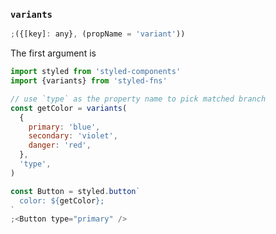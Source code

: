 ### `variants`

```javascript
;({[key]: any}, (propName = 'variant'))
```

The first argument is

```javascript
import styled from 'styled-components'
import {variants} from 'styled-fns'

// use `type` as the property name to pick matched branch
const getColor = variants(
  {
    primary: 'blue',
    secondary: 'violet',
    danger: 'red',
  },
  'type',
)

const Button = styled.button`
  color: ${getColor};
`
;<Button type="primary" />
```
